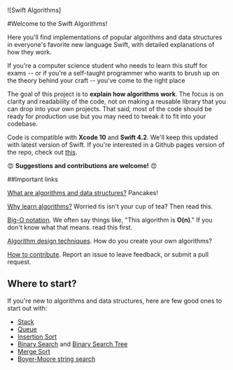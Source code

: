 
![Swift Algorithms]

#Welcome to the Swift Algorithms!

Here you'll find implementations of popular algorithms and data structures in everyone's favorite new language Swift, with detailed explanations of how they work. 

If you're a computer science student who needs to learn this stuff for exams -- or if you're a self-taught programmer who wants to brush up on the theory behind your craft -- you've come to the right place

The goal of this project is to **explain how algorithms work**. The focus is on clarity and readability of the code, not on making a reusable library that you can drop into your own projects. That said, most of the code should be ready for production use but you may need to tweak it to fit into your codebase.

Code is compatible with **Xcode 10** and **Swift 4.2**. We'll keep this updated with latest version of Swift. If you're interested in a Github pages version of the repo, check out [this](link).

:heart_eyes: **Suggestions and contributions are welcome!** :heart_eyes:


##Important links

[What are algorithms and data structures?](What%20are%20Algorithms.md) Pancakes!

[Why learn algorithms?](Why%20Algorithms.md) Worried tis isn't your cup of tea? Then read this.

[Big-O notation](Big-O%20Notation.md). We often say things like, "This algorithm is **O(n)**." If you don't know what that means. read this first.

[Algorithm design techniques](Algorithm%20Design.mad). How do you create your own algorithms?

[How to contribute](Link). Report an issue to leave feedback, or submit a pull request.


## Where to start?

If you're new to algorithms and data structures, here are few good ones to start out with:

- [Stack](Stack/)
- [Queue](Queue/)
- [Insertion Sort](Insertion%20Sort/)
- [Binary Search](Binary%20Search/) and [Binary Search Tree](Binary%20Search%20Tree/)
- [Merge Sort](Merge%20Sort/)
- [Boyer-Moore string search](Boyer-Moore-Horspool/)  